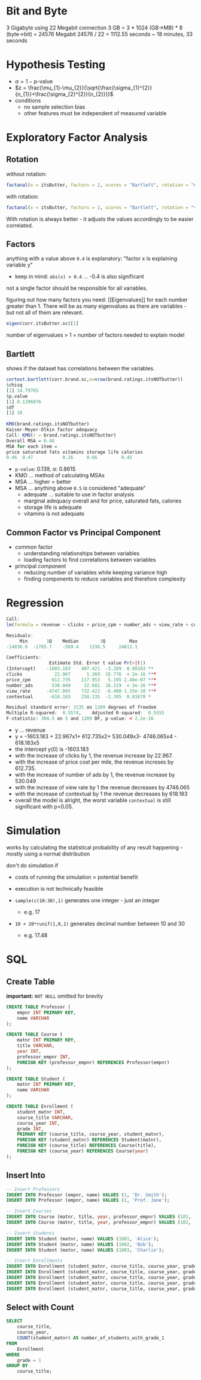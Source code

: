 # Bit and Byte
3 Gigabyte using 22 Megabit connection
3 GB = 3 \* 1024 (GB->MB) \* 8 (byte->bit) = 24576 Megabit
24576 / 22 = 1112.55 seconds ~ 18 minutes, 33 seconds

# Hypothesis Testing
- $\alpha = 1 - \text{p-value}$
- $z = \frac{\mu_{1}-\mu_{2}}{\sqrt{\frac{\sigma_{1}^{2}}{n_{1}}+\frac{\sigma_{2}^{2}}{n_{2}}}}$
- conditions
	- no sample selection bias
	- other features must be independent of measured variable

# Exploratory Factor Analysis
## Rotation
without rotation:
```r
factanal(x = itsButter, factors = 2, scores = "Bartlett", rotation = "none")
```

with rotation:
```r
factanal(x = itsButter, factors = 2, scores = "Bartlett", rotation = "varimax")
```

With rotation is always better - it adjusts the values accordingly to be easier correlated.
## Factors
anything with a value above `0.4` is explanatory: "factor x is explaining variable y"
- keep in mind: `abs(x) > 0.4` ... -0.4 is also significant

not a single factor should be responsible for all variables.

figuring out how many factors you need: [[Eigenvalues]] for each number greater than 1. There will be as many eigenvalues as there are variables - but not all of them are relevant.

```r
eigen(corr.itsButter.sc)[1]
```

number of eigenvalues > 1 = number of factors needed to explain model

## Bartlett
shows if the dataset has correlations between the variables.
```r
cortest.bartlett(corr.brand.sc,n=nrow(brand.ratings.itsNOTbutter))
$chisq
[1] 14.79785
$p.value
[1] 0.1396076
$df
[1] 10
	
KMO(brand.ratings.itsNOTbutter)
Kaiser-Meyer-Olkin factor adequacy
Call: KMO(r = brand.ratings.itsNOTbutter)
Overall MSA = 0.46
MSA for each item =
price saturated fats vitamins storage life calories
0.46  0.47           0.26     0.66         0.45
```

- `p-value`: 0.139, $\alpha$: 0.861S
- KMO ... method of calculating MSAs
- MSA ... higher = better
- MSA ... anything above `0.5` is considered "adequate"
	- adequate ... suitable to use in factor analysis
	- marginal adequacy overall and for price, saturated fats, calories
	- storage life is adequate
	- vitamins is not adequate

## Common Factor vs Principal Component
- common factor
	- understanding relationships between variables
	- loading factors to find correlations between variables
- principal component
	- reducing number of variables while keeping variance high
	- finding components to reduce variables and therefore complexity

# Regression
```r
Call:
lm(formula = revenue ~ clicks + price_cpm + number_ads + view_rate + contextual, data = site)

Residuals:
     Min       1Q    Median        3Q         Max
-14836.6  -1705.7    -569.4    1336.5     24812.1

Coefficients:
                Estimate Std. Error t value Pr(>|t|)
(Intercept)    -1603.183    487.421  -3.289  0.00103 **
clicks            22.967      1.369  16.776  < 2e-16 ***
price_cpm        612.735    117.953   5.195 2.40e-07 ***
number_ads       530.049     32.681  16.219  < 2e-16 ***
view_rate      -4747.065    732.422  -6.480 1.33e-10 ***
contextual      -618.183    258.135  -2.395  0.01678 *

Residual standard error: 3135 on 1209 degrees of freedom
Multiple R-squared:  0.5574,    Adjusted R-squared:  0.5555
F-statistic: 304.5 on 5 and 1209 DF, p-value: < 2.2e-16
```

- y ... revenue
- y = -1603.183 + 22.967x1+ 612.735x2+ 530.049x3- 4746.065x4 - 618.183x5
- the intercept y(0) is -1603.183
- with the increase of clicks by 1, the revenue increase by 22.967.
- with the increase of price cost per mile, the revenue increses by 612.735.
- with the increase of number of ads by 1, the revenue increase by 530.049
- with the increase of view rate by 1 the revenue decreases by 4746.065
- with the increase of contextual by 1 the revenue decreases by 618.183
- overall the model is alright, the worst variable `contextual` is still significant with p<0.05.

# Simulation
works by calculating the statistical probability of any result happening - mostly using a normal distribution

don't do simulation if
- costs of running the simulation > potential benefit
- execution is not technically feasible

- `sample(c(10:30),1)` generates one integer - just an integer 
	- e.g. 17
- `10 + 20*runif(1,0,1)` generates decimal number between 10 and 30 
	- e.g. 17.48

# SQL

## Create Table
**important:** `NOT NULL` omitted for brevity
```sql
CREATE TABLE Professor (
    empnr INT PRIMARY KEY,
    name VARCHAR
);

CREATE TABLE Course (
    matnr INT PRIMARY KEY,
    title VARCHAR,
    year INT,
    professor_empnr INT,
    FOREIGN KEY (professor_empnr) REFERENCES Professor(empnr)
);

CREATE TABLE Student (
    matnr INT PRIMARY KEY,
    name VARCHAR
);

CREATE TABLE Enrollment (
    student_matnr INT,
    course_title VARCHAR,
    course_year INT,
    grade INT,
    PRIMARY KEY (course_title, course_year, student_matnr),
    FOREIGN KEY (student_matnr) REFERENCES Student(matnr),
    FOREIGN KEY (course_title) REFERENCES Course(title),
    FOREIGN KEY (course_year) REFERENCES Course(year)
);
```

## Insert Into
```sql
-- Insert Professors
INSERT INTO Professor (empnr, name) VALUES (1, 'Dr. Smith');
INSERT INTO Professor (empnr, name) VALUES (2, 'Prof. Jane');

-- Insert Courses
INSERT INTO Course (matnr, title, year, professor_empnr) VALUES (101, 'Mathematics', 2023, 1);
INSERT INTO Course (matnr, title, year, professor_empnr) VALUES (102, 'Physics', 2023, 2);

-- Insert Students
INSERT INTO Student (matnr, name) VALUES (1001, 'Alice');
INSERT INTO Student (matnr, name) VALUES (1002, 'Bob');
INSERT INTO Student (matnr, name) VALUES (1003, 'Charlie');

-- Insert Enrollments
INSERT INTO Enrollment (student_matnr, course_title, course_year, grade) VALUES (1001, 'Mathematics', 2023, 1);
INSERT INTO Enrollment (student_matnr, course_title, course_year, grade) VALUES (1002, 'Mathematics', 2023, 1);
INSERT INTO Enrollment (student_matnr, course_title, course_year, grade) VALUES (1003, 'Mathematics', 2023, 2);
INSERT INTO Enrollment (student_matnr, course_title, course_year, grade) VALUES (1001, 'Physics', 2023, 1);
INSERT INTO Enrollment (student_matnr, course_title, course_year, grade) VALUES (1002, 'Physics', 2023, 2);
```

## Select with Count
```sql
SELECT
	course_title,
	course_year,
    COUNT(student_matnr) AS number_of_students_with_grade_1
FROM
    Enrollment
WHERE
	grade = 1
GROUP BY
    course_title;
```



